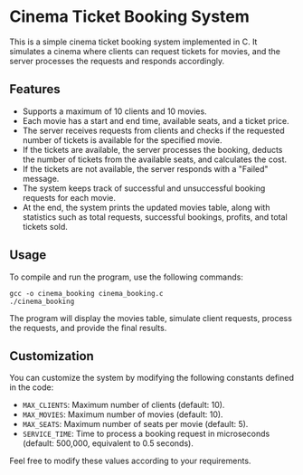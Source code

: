 
# Cinema Ticket Booking System

This is a simple cinema ticket booking system implemented in C. It simulates a cinema where clients can request tickets for movies, and the server processes the requests and responds accordingly.

## Features

- Supports a maximum of 10 clients and 10 movies.
- Each movie has a start and end time, available seats, and a ticket price.
- The server receives requests from clients and checks if the requested number of tickets is available for the specified movie.
- If the tickets are available, the server processes the booking, deducts the number of tickets from the available seats, and calculates the cost.
- If the tickets are not available, the server responds with a "Failed" message.
- The system keeps track of successful and unsuccessful booking requests for each movie.
- At the end, the system prints the updated movies table, along with statistics such as total requests, successful bookings, profits, and total tickets sold.

## Usage

To compile and run the program, use the following commands:

```shell
gcc -o cinema_booking cinema_booking.c
./cinema_booking
```

The program will display the movies table, simulate client requests, process the requests, and provide the final results.

## Customization

You can customize the system by modifying the following constants defined in the code:

- `MAX_CLIENTS`: Maximum number of clients (default: 10).
- `MAX_MOVIES`: Maximum number of movies (default: 10).
- `MAX_SEATS`: Maximum number of seats per movie (default: 5).
- `SERVICE_TIME`: Time to process a booking request in microseconds (default: 500,000, equivalent to 0.5 seconds).

Feel free to modify these values according to your requirements.
